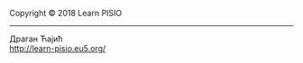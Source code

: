 Copyright © 2018 Learn PISIO<br />
<hr />
Драган Ћајић<br />
<a href="http://learn-pisio.eu5.org/" target="_blank">http://learn-pisio.eu5.org/</a>
